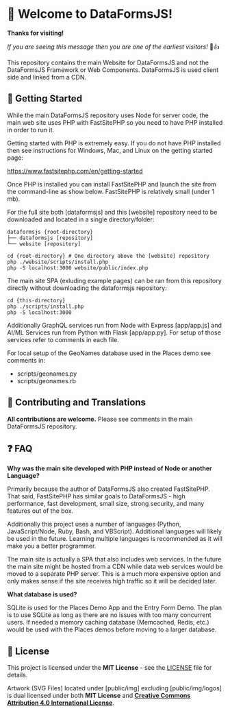 # 🌟 Welcome to DataFormsJS!

**Thanks for visiting!**

_If you are seeing this message then you are one of the earliest visitors!_ 🌠👍

This repository contains the main Website for DataFormsJS and not the DataFormsJS Framework or Web Components. DataFormsJS is used client side and linked from a CDN.

## 🚀 Getting Started

While the main DataFormsJS repository uses Node for server code, the main web site uses PHP with FastSitePHP so you need to have PHP installed in order to run it.

Getting started with PHP is extremely easy. If you do not have PHP installed then see instructions for Windows, Mac, and Linux on the getting started page:

<a href="https://www.fastsitephp.com/en/getting-started" target="_blank">https://www.fastsitephp.com/en/getting-started</a>

Once PHP is installed you can install FastSitePHP and launch the site from the command-line as show below. FastSitePHP is relatively small (under 1 mb).

For the full site both [dataformsjs] and this [website] repository need to be downloaded and located in a single directory/folder:

~~~
dataformsjs {root-directory}
├── dataformsjs [repository]
└── website [repository]
~~~

~~~
cd {root-directory} # One directory above the [website] repository
php ./website/scripts/install.php
php -S localhost:3000 website/public/index.php
~~~

The main site SPA (exluding example pages) can be ran from this repository directly without downloading the dataformsjs repository:

~~~
cd {this-directory}
php ./scripts/install.php
php -S localhost:3000
~~~

Additionally GraphQL services run from Node with Express [app/app.js] and AI/ML Services run from Python with Flask [app/app.py]. For setup of those services refer to comments in each file.

For local setup of the GeoNames database used in the Places demo see comments in:

* scripts/geonames.py
* scripts/geonames.rb

## 🤝 Contributing and Translations

**All contributions are welcome.** Please see comments in the main DataFormsJS repository. 

## :question: FAQ

**Why was the main site developed with PHP instead of Node or another Language?**

Primarily because the author of DataFormsJS also created FastSitePHP. That said, FastSitePHP has similar goals to DataFormsJS - high performance, fast development, small size, strong security, and many features out of the box.

Additionally this project uses a number of languages (Python, JavaScript/Node, Ruby, Bash, and VBScript). Additional languages will likely be used in the future. Learning multiple languages is recommended as it will make you a better programmer.

The main site is actually a SPA that also includes web services. In the future the main site might be hosted from a CDN while data web services would be moved to a separate PHP server. This is a much more expensive option and only makes sense if the site receives high traffic so it will be decided later.

**What database is used?**

SQLite is used for the Places Demo App and the Entry Form Demo. The plan is to use SQLite as long as there are no issues with too many concurrent users. If needed a memory caching database (Memcached, Redis, etc.) would be used with the Places demos before moving to a larger database.

## :memo: License

This project is licensed under the **MIT License** - see the [LICENSE](LICENSE) file for details.

Artwork (SVG Files) located under [public/img] excluding [public/img/logos] is dual licensed under both **MIT License** and <a href="https://creativecommons.org/licenses/by/4.0/" target="_blank" style="font-weight:bold;">Creative Commons Attribution 4.0 International License</a>.
